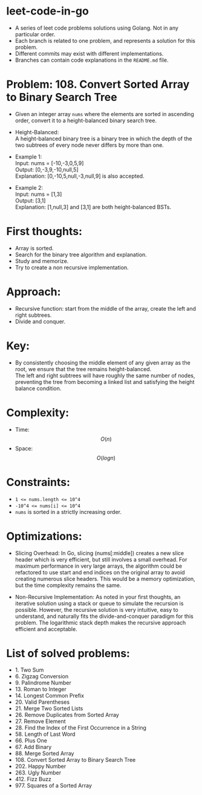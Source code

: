 # leet-code-in-go
- A series of leet code problems solutions using Golang. Not in any particular order.
- Each branch is related to one problem, and represents a solution for this problem.
- Different commits may exist with different implementations.
- Branches can contain code explanations in the `README.md` file.

# Problem: 108\. Convert Sorted Array to Binary Search Tree
- Given an integer array `nums` where the elements are sorted in ascending order, convert it to a height-balanced binary search tree.
- Height-Balanced:  
A height-balanced binary tree is a binary tree in which the depth of the two subtrees of every node never differs by more than one.  

- Example 1:  
Input: nums = [-10,-3,0,5,9]  
Output: [0,-3,9,-10,null,5]  
Explanation: [0,-10,5,null,-3,null,9] is also accepted.  

- Example 2:  
Input: nums = [1,3]  
Output: [3,1]  
Explanation: [1,null,3] and [3,1] are both height-balanced BSTs.  

# First thoughts:
- Array is sorted.
- Search for the binary tree algorithm and explanation.
- Study and memorize.
- Try to create a non recursive implementation.

# Approach:
- Recursive function: start from the middle of the array, create the left and right subtrees.
- Divide and conquer.


# Key:
- By consistently choosing the middle element of any given array as the root, we ensure that the tree remains height-balanced.  
The left and right subtrees will have roughly the same number of nodes, preventing the tree from becoming a linked list and satisfying the height balance condition.

# Complexity:
- Time: $$O(n)$$
- Space: $$O(log n)$$

# Constraints:
- `1 <= nums.length <= 10^4`
- `-10^4 <= nums[i] <= 10^4`
- `nums` is sorted in a strictly increasing order.

# Optimizations:
- Slicing Overhead: In Go, slicing (nums[:middle]) creates a new slice header which is very efficient, but still involves a small overhead. For maximum performance in very large arrays, the algorithm could be refactored to use start and end indices on the original array to avoid creating numerous slice headers. This would be a memory optimization, but the time complexity remains the same.

- Non-Recursive Implementation: As noted in your first thoughts, an iterative solution using a stack or queue to simulate the recursion is possible. However, the recursive solution is very intuitive, easy to understand, and naturally fits the divide-and-conquer paradigm for this problem. The logarithmic stack depth makes the recursive approach efficient and acceptable.

# List of solved problems:

- 1\. Two Sum
- 6\. Zigzag Conversion
- 9\. Palindrome Number
- 13\. Roman to Integer
- 14\. Longest Common Prefix
- 20\. Valid Parentheses
- 21\. Merge Two Sorted Lists
- 26\. Remove Duplicates from Sorted Array
- 27\. Remove Element
- 28\. Find the Index of the First Occurrence in a String
- 58\. Length of Last Word
- 66\. Plus One
- 67\. Add Binary
- 88\. Merge Sorted Array
- 108\. Convert Sorted Array to Binary Search Tree
- 202\. Happy Number
- 263\. Ugly Number
- 412\. Fizz Buzz
- 977\. Squares of a Sorted Array
